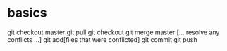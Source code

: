 # basics
git checkout master
git pull
git checkout <branch>
  git merge master
  [... resolve any conflicts ...]
  git add[files that were conflicted]
  git commit
  git push
